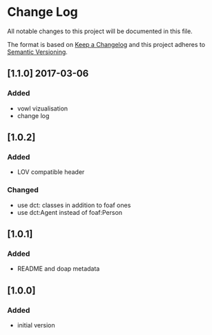 # Change Log
All notable changes to this project will be documented in this file.

The format is based on [Keep a Changelog](http://keepachangelog.com/) and this project adheres to [Semantic Versioning](http://semver.org/).

## [1.1.0] 2017-03-06 

### Added
- vowl vizualisation
- change log

## [1.0.2]

### Added
- LOV compatible header

### Changed
- use dct: classes in addition to foaf ones
- use dct:Agent instead of foaf:Person

## [1.0.1]

### Added
- README and doap metadata

## [1.0.0]

### Added
- initial version
